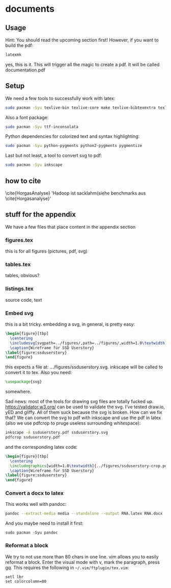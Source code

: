 # documents

## Usage

Hint: You should read the upcoming section first! However, if you want to build
the pdf:

```sh
latexmk
```

yes, this is it. This will trigger all the magic to create a pdf. It will be called documentation.pdf

## Setup

We need a few tools to successfully work with latex:

```bash
sudo pacman -Syu texlive-bin texlive-core make texlive-bibtexextra texlive-bin texlive-core texlive-fontsextra texlive-formatsextra texlive-games texlive-genericextra texlive-htmlxml texlive-humanities texlive-latexextra texlive-music texlive-pictures texlive-plainextra texlive-pstricks texlive-publishers texlive-science biber
```

Also a font package:

```bash
sudo pacman -Syu ttf-inconsolata
```

Python dependencies for colorized text and syntax highlighting:

```bash
sudo pacman -Syu python-pygments python2-pygments pygmentize
```

Last but not least, a tool to convert svg to pdf:

```bash
sudo pacman -Syu inkscape
```

## how to cite

\cite{HorgasAnalyse}
'Hadoop ist sacklahm(siehe benchmarks aus \cite{Horgasanalyse}'

## stuff for the appendix

We have a few files that place content in the appendix section

### figures.tex

this is for all figures (pictures, pdf, svg)

### tables.tex

tables, obvious?

### listings.tex

source code, text

### Embed svg

this is a bit tricky. embedding a svg, in general, is pretty easy:

```latex
\begin{figure}[tbp]
  \centering
  \includesvg[svgpath=../figures/,path=../figures/,width=1.0\textwidth]{ssduserstory}
  \caption{Wireframe für SSD Userstory}
\label{figure:ssduserstory}
\end{figure}
```

this expects a file at: .../figures/ssduserstory.svg. inkscape will be called to convert it to tex. Also you need:

```latex
\usepackage{svg}
```

somewhere.

Sad news: most of the tools for drawing svg files are totally fucked up.
https://validator.w3.org/ can be used to validate the svg. I've tested draw.io,
yED and gliffy. All of them suck because the svg is broken. How can we fix that?
We can convert the svg to pdf with inkscape and use the pdf in latex (also we
use pdfcrop to pruge useless surrounding whitespace):

```bash
inkscape -A ssduserstory.pdf ssduserstory.svg
pdfcrop ssduserstory.pdf
```

and the corresponding latex code:

```latex
\begin{figure}[tbp]
  \centering
  \includegraphics[width=1.0\textwidth]{../figures/ssduserstory-crop.pdf}
  \caption{Wireframe für SSD Userstory}
\label{figure:ssduserstory}
\end{figure}
```

### Convert a docx to latex

This works well with pandoc:

```sh
pandoc --extract-media media --standalone --output RNA.latex RNA.docx
```

And you maybe need to install it first:

```
sudo pacman -Syu pandoc
```

### Reformat a block

We try to not use more than 80 chars in one line. vim allows you to easily
reformat a block. Enter the visual mode with v, mark the paragraph, press gq.
This requires the following in `~/.vim/ftplugin/tex.vim`:

```vim
setl lbr
set colorcolumn=80
```

